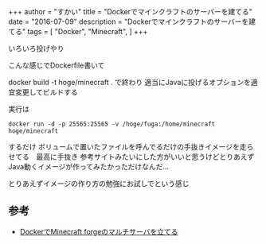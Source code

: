 +++
author = "すかい"
title = "Dockerでマインクラフトのサーバーを建てる"
date = "2016-07-09"
description = "Dockerでマインクラフトのサーバーを建てる"
tags = [
    "Docker",
    "Minecraft",
]
+++

いろいろ投げやり

<script src="https://gist.github.com/skyblue3350/9bebfa4be9b7bfe3cef0.js"></script>

こんな感じでDockerfile書いて

docker build -t hoge/minecraft .
で終わり
適当にJavaに投げるオプションを適宜変更してビルドする

実行は

```
docker run -d -p 25565:25565 -v /hoge/fuga:/home/minecraft hoge/minecraft
```

するだけ
ボリュームで置いたファイルを呼んでるだけの手抜きイメージを走らせてる　最高に手抜き
参考サイトみたいにした方がいいと思うけどとりあえずJava動くイメージが作ってみたかっただけなんだ…

とりあえずイメージの作り方の勉強にお試しでという感じ

## 参考

- [DockerでMinecraft forgeのマルチサーバを立てる](http://qiita.com/deflis/items/9f2127e5886647306278)
